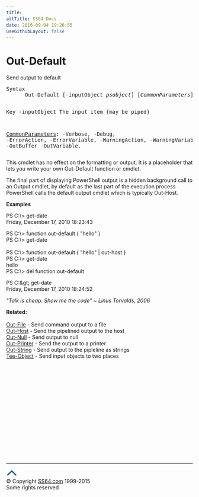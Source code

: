 ```yaml
---
title:
altTitle: SS64 Docs
date: 2016-09-04 19:26:55
useGithubLayout: false
---
```

<!-- #BeginLibraryItem "/Library/head_ps.lbi" --><!-- #EndLibraryItem --><h1>Out-Default</h1> 
<p>Send output to default</p>
<pre>Syntax
      Out-Default [-inputObject <i>psobject</i>] [<i>CommonParameters</i>]

Key
   -inputObject     The input item {may be piped}

   <a href="common.html">CommonParameters</a>:
       -Verbose, -Debug, -ErrorAction, -ErrorVariable, -WarningAction, -WarningVariable,
       -OutBuffer -OutVariable.</pre>
<p>  This cmdlet has no effect on the formatting or output. It is a placeholder that lets you write your own Out-Default function or cmdlet.</p>
<p>The final part of displaying PowerShell output is a hidden background call to an Output cmdlet, by default as the last part of the execution process PowerShell calls the default output cmdlet which is typically Out-Host.</p>
<p><b>Examples</b></p>
<p class="code">PS C:\&gt; get-date<br>
Friday, December 17, 2010 18:23:43</p>
<p class="code">PS C:\&gt; function out-default { "hello" }<br>
PS C:\&gt; get-date<br>
<br>
PS C:\&gt; function out-default { "hello" | out-host }<br>
PS C:\&gt; get-date<br>
hello<br>
PS C:\&gt; del function:out-default<br>

PS C:\&gt; get-date<br>
Friday, December 17, 2010 18:24:52</p>
<p class="quote"><i>"Talk is cheap. Show me the code" ~ Linus Torvalds, 2006 </i></p>
<p><b>Related:</b><br>
  <br>
<a href="out-file.html">Out-File</a> - Send command output to a file <br>
<a href="out-host.html">Out-Host</a> - Send the pipelined output to the host <br>
<a href="out-null.html">Out-Null</a> - Send output to null <br>
<a href="out-printer.html">Out-Printer</a> - Send the output to a printer <br>
<a href="out-string.html">Out-String</a> - Send output to the pipleline as strings<br>
<a href="tee-object.html">Tee-Object</a> - Send input objects to two places</p><!-- #BeginLibraryItem "/Library/foot_ps.lbi" --><p><script async="" src="//pagead2.googlesyndication.com/pagead/js/adsbygoogle.js"></script>
<!-- PowerShell300 -->
<ins class="adsbygoogle" style="display:inline-block;width:300px;height:250px" data-ad-client="ca-pub-6140977852749469" data-ad-slot="6253539900"></ins>
<script>
(adsbygoogle = window.adsbygoogle || []).push({});
</script></p>
<hr>
<div id="bl" class="footer"><a href="#"><img src="../images/top.png" width="30" height="22" alt="Back to the Top"></a></div>
<div id="br" class="footer, tagline">© Copyright <a href="http://ss64.com/">SS64.com</a> 1999-2015<br>
Some rights reserved</div><!-- #EndLibraryItem -->


